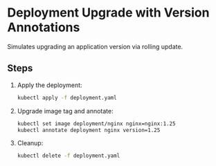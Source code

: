 # Deployment Upgrade with Version Annotations

Simulates upgrading an application version via rolling update.

## Steps
1. Apply the deployment:
   ```bash
   kubectl apply -f deployment.yaml
   ```
2. Upgrade image tag and annotate:
   ```bash
   kubectl set image deployment/nginx nginx=nginx:1.25
   kubectl annotate deployment nginx version=1.25
   ```
3. Cleanup:
   ```bash
   kubectl delete -f deployment.yaml
   ```
